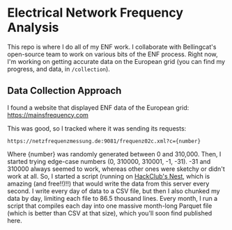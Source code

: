 # Electrical Network Frequency Analysis

This repo is where I do all of my ENF work. I collaborate with Bellingcat's open-source team to work on various
bits of the ENF process. Right now, I'm working on getting accurate data on the European grid (you can find my progress, and data, in `/collection`).

## Data Collection Approach

I found a website that displayed ENF data of the European grid: https://mainsfrequency.com

This was good, so I tracked where it was sending its requests:
```
https://netzfrequenzmessung.de:9081/frequenz02c.xml?c={number}
```
Where {number} was randomly generated between 0 and 310,000.
Then, I started trying edge-case numbers (0, 310000, 310001, -1, -31). -31 and 310000 always seemed to work, whereas other ones were sketchy or didn't work at all. So, I started a script (running on [HackClub's Nest](https://github.com/hackclub/nest), which is amazing (and free!!)!!) that would write the data from this server every second. I write every day of data to a CSV file, but then I also
chunked my data by day, limiting each file to 86.5 thousand lines. Every month, I run a script that compiles each day into one massive month-long Parquet file (which is better than CSV at that size), which you'll soon find published here.